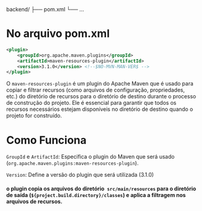 backend/
├── pom.xml
└── ...

# No arquivo pom.xml

```xml
<plugin>
    <groupId>org.apache.maven.plugins</groupId>
    <artifactId>maven-resources-plugin</artifactId>
    <version>3.1.0</version> <!--$NO-MVN-MAN-VER$ -->
</plugin>
```

O ``maven-resources-plugin`` é um plugin do Apache Maven que é usado para copiar e filtrar recursos (como arquivos de configuração, propriedades, etc.) do diretório de recursos para o diretório de destino durante o processo de construção do projeto. Ele é essencial para garantir que todos os recursos necessários estejam disponíveis no diretório de destino quando o projeto for construído.

# Como Funciona

``GroupId`` e ``ArtifactId``: Especifica o plugin do Maven que será usado (``org.apache.maven.plugins:maven-resources-plugin``).

``Version``: Define a versão do plugin que será utilizada (3.1.0)

#### o plugin copia os arquivos do diretório`` src/main/resources`` para o diretório de saída (``${project.build.directory}/classes``) e aplica a filtragem nos arquivos de recursos.